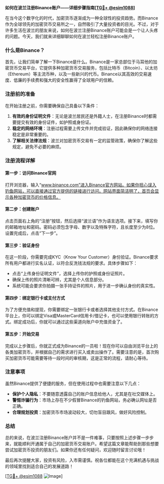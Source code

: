 **如何在波兰注册Binance账户——详细步骤指南[[TG💪+ @esim1088](https://t.me/s/esim1088)]**

在当今这个数字化的时代，加密货币逐渐成为一种全球性的投资趋势。而Binance作为全球领先的加密货币交易所之一，自然吸引了大量投资者的目光。不过，对于许多生活在波兰的朋友来说，如何在波兰注册Binance账户可能会是一个让人头疼的问题。今天，我们就来详细聊聊如何在波兰轻松注册Binance账户。

### 什么是Binance？

首先，让我们简单了解一下Binance是什么。Binance是一家总部位于马耳他的加密货币交易平台，它提供多种加密货币交易服务，包括比特币（Bitcoin）、以太坊（Ethereum）等主流币种，以及一些新兴的代币。Binance以其高效的交易速度、低廉的手续费和强大的安全性赢得了全球用户的信赖。

### 注册前的准备

在开始注册之前，你需要确保自己具备以下条件：

1. **有效的身份证明文件**：无论是波兰居民还是外籍人士，在注册Binance时都需要提交有效的身份证件，如护照或身份证。
2. **稳定的网络环境**：注册过程需要上传文件并完成验证，因此确保你的网络连接稳定是非常重要的。
3. **了解相关法律法规**：波兰对加密货币交易有一定的监管政策，确保你了解这些规定，避免不必要的麻烦。

### 注册流程详解

#### 第一步：访问Binance官网

打开浏览器，输入“www.binance.com”进入Binance官方网站。如果你担心误入钓鱼网站，可以直接通过官方提供的链接进行访问。网站界面简洁明了，首页会显示各种加密货币的价格信息。

#### 第二步：创建账户

点击页面右上角的“注册”按钮，然后选择“波兰语”作为语言选项。接下来，填写你的邮箱地址和密码。密码必须包含字母、数字以及特殊字符，且长度至少为8位。设置完成后，点击“下一步”。

#### 第三步：验证身份

在这一阶段，你需要完成KYC（Know Your Customer）身份验证。Binance要求所有用户都进行实名认证，以符合反洗钱法规的要求。具体步骤如下：

- 点击“上传身份证明文件”，选择上传你的护照或身份证照片。
- 确保上传的照片清晰可辨，尤其是个人信息部分。
- 系统可能会要求你拍摄一张手持证件的照片，用于进一步确认身份的真实性。

#### 第四步：绑定银行卡或支付方式

为了方便充值和提现，你需要绑定一张银行卡或者选择其他支付方式。在Binance平台上，你可以绑定Visa或MasterCard信用卡/借记卡，也可以使用银行转账的方式。绑定成功后，你就可以通过这些渠道向账户中充值资金了。

#### 第五步：开始交易

完成以上步骤后，你就正式成为Binance的一员啦！现在你可以自由浏览平台上的各类加密货币，并根据自己的需求进行买入或卖出操作了。需要注意的是，首次购买加密货币可能需要等待一段时间的审核期，这是正常的流程，请耐心等待。

### 注意事项

虽然Binance提供了便捷的服务，但在使用过程中也需要注意以下几点：

- **保护个人隐私**：不要随意透露自己的账户信息给他人，尤其是在社交媒体上。
- **警惕诈骗行为**：市场上存在不少假冒Binance的钓鱼网站，务必确认网址是否正确。
- **合理规划投资**：加密货币市场波动较大，切勿盲目跟风，做好风险控制。

### 总结

总的来说，在波兰注册Binance账户并不是一件难事，只要按照上述步骤一步步来，就能顺利开通属于自己的加密货币交易账户。希望这篇文章能帮助到那些想要尝试加密货币投资的朋友们。如果你还有任何疑问，欢迎随时留言讨论哦！

最后再次提醒大家，投资有风险，入市需谨慎。祝各位都能在这个充满机遇与挑战的领域里找到适合自己的发展道路！

[[TG💪+ @esim1088](https://t.me/s/esim1088) ![Image](https://i.postimg.cc/4NQfJmqS/Snipaste-2025-05-13-00-14-12.png)]
